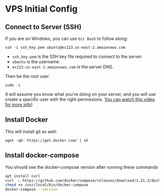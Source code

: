 # VPS Initial Config

## **Connect to Server \(SSH\)**

If you are on Windows, you can use `Git Bash` to follow along:

```text
ssh -i ssh_key.pem ubuntu@ec123.us-east-2.amazonaws.com
```

* `ssh_key.pem` is the SSH key file required to connect to the server.
* `ubuntu` is the username.
* `ec123.us-east-2.amazonaws.com` is the server DNS.

Then be the root user:

```text
sudo -i
```

\(I will assume you know what you're doing on your server, and you will use create a specific user with the right permissions. [You can watch this video for more info](https://www.youtube.com/watch?v=LbJK48gvXcA&index=4&t=0s&list=PLQlWzK5tU-gDyxC1JTpyC2avvJlt3hrIh)\)

## Install Docker

This will install git as well:

```text
wget -qO- https://get.docker.com/ | sh
```

## **Install docker-compose**

You should see the docker-compose version after running these commands

```bash
apt install curl
curl -L https://github.com/docker/compose/releases/download/1.21.2/docker-compose-$(uname -s)-$(uname -m) -o /usr/local/bin/docker-compose
chmod +x /usr/local/bin/docker-compose
docker-compose --version
```



